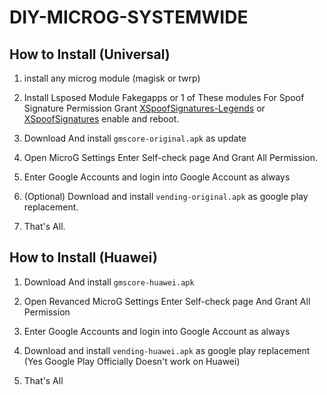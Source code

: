 # DIY-MICROG-SYSTEMWIDE

## How to Install (Universal)

1. install any microg module (magisk or twrp)

2. Install Lsposed Module Fakegapps or 1 of These modules For Spoof Signature Permission Grant [XSpoofSignatures-Legends](https://github.com/Lobanokivan11/XSpoofSignatures-Legends) or [XSpoofSignatures](https://github.com/rushiiMachine/XSpoofSignatures) enable and reboot.

3. Download And install ```gmscore-original.apk``` as update

2. Open MicroG Settings Enter Self-check page And Grant All Permission.

3. Enter Google Accounts and login into Google Account as always

4. (Optional) Download and install ```vending-original.apk``` as google play replacement.

5. That's All.

## How to Install (Huawei)

1. Download And install ```gmscore-huawei.apk```

2. Open Revanced  MicroG Settings Enter Self-check page And Grant All Permission

3. Enter Google Accounts and login into Google Account as always

4. Download and install ```vending-huawei.apk``` as google play replacement (Yes Google Play Officially Doesn't work on Huawei)

5. That's All
